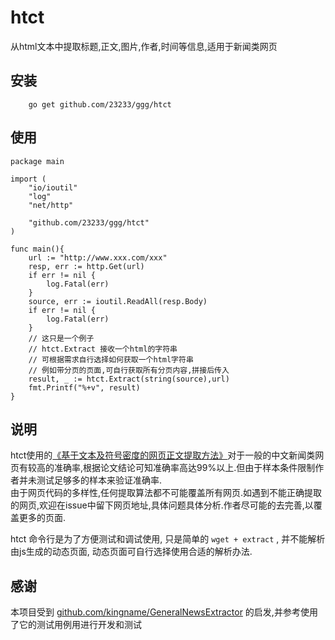 # htct
从html文本中提取标题,正文,图片,作者,时间等信息,适用于新闻类网页  


## 安装
```
    go get github.com/23233/ggg/htct
```
## 使用

```golang
package main

import (
    "io/ioutil"
	"log"
	"net/http"

	"github.com/23233/ggg/htct"
)

func main(){
    url := "http://www.xxx.com/xxx"
	resp, err := http.Get(url)
	if err != nil {
		log.Fatal(err)
	}
	source, err := ioutil.ReadAll(resp.Body)
	if err != nil {
		log.Fatal(err)
    }
    // 这只是一个例子
    // htct.Extract 接收一个html的字符串
    // 可根据需求自行选择如何获取一个html字符串
    // 例如带分页的页面,可自行获取所有分页内容,拼接后传入
    result, _ := htct.Extract(string(source),url)
    fmt.Printf("%+v", result)
}
```

## 说明
htct使用的[《基于文本及符号密度的网页正文提取方法》](https://kns.cnki.net/KCMS/detail/detail.aspx?dbcode=CJFQ&dbname=CJFDLAST2019&filename=GWDZ201908029&v=MDY4MTRxVHJXTTFGckNVUkxPZmJ1Wm5GQ2poVXJyQklqclBkTEc0SDlqTXA0OUhiWVI4ZVgxTHV4WVM3RGgxVDM=)对于一般的中文新闻类网页有较高的准确率,根据论文结论可知准确率高达99%以上.但由于样本条件限制作者并未测试足够多的样本来验证准确率.  
由于网页代码的多样性,任何提取算法都不可能覆盖所有网页.如遇到不能正确提取的网页,欢迎在issue中留下网页地址,具体问题具体分析.作者尽可能的去完善,以覆盖更多的页面.

htct 命令行是为了方便测试和调试使用, 只是简单的 `wget + extract` , 并不能解析由js生成的动态页面, 动态页面可自行选择使用合适的解析办法.

## 感谢
本项目受到 [github.com/kingname/GeneralNewsExtractor](https://github.com/kingname/GeneralNewsExtractor) 的启发,并参考使用了它的测试用例用进行开发和测试
